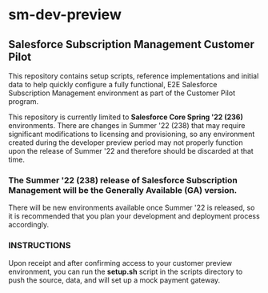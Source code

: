 # sm-dev-preview
## **Salesforce Subscription Management Customer Pilot**

This repository contains setup scripts, reference implementations and initial data to help quickly configure a fully functional, E2E Salesforce Subscription Management environment as part of the Customer Pilot program.

This repository is currently limited to **Salesforce Core Spring '22 (236)** environments.  There are changes in Summer '22 (238) that may require significant modifications to licensing and provisioning, so any environment created during the developer preview period may not properly function upon the release of Summer '22 and therefore should be discarded at that time.

### **The Summer '22 (238) release of Salesforce Subscription Management will be the Generally Available (GA) version.**

There will be new environments available once Summer '22 is released, so it is recommended that you plan your development and deployment process accordingly.

### **INSTRUCTIONS**

Upon receipt and after confirming access to your customer preview environment, you can run the **setup.sh** script in the scripts directory to push the source, data, and will set up a mock payment gateway.